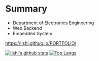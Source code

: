 # Summary
- Department of Electronics Engineering
- Web Backend
- Embedded System
   
   
<https://llshl.github.io/PORTFOLIO/>

[![llshl's github stats](https://github-readme-stats.vercel.app/api?username=llshl)](https://github.com/llshl/github-readme-stats)
[![Top Langs](https://github-readme-stats.vercel.app/api/top-langs/?username=llshl&layout=demo)](https://github.com/llshl/github-readme-stats)





